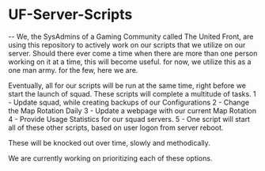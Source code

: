 # UF-Server-Scripts

--
We, the SysAdmins of a Gaming Community called The United Front, are using this repository to actively work on our scripts that we utilize on our server.
Should there ever come a time when there are more than one person working on it at a time, this will become useful.
for now, we utilize this as a one man army.
for the few, here we are.

Eventually, all for our scripts will be run at the same time, right before we start the launch of squad.
These scripts will complete a multitude of tasks.
1 - Update squad, while creating backups of our Configurations
2 - Change the Map Rotation Daily
3 - Update a webpage with our current Map Rotation
4 - Provide Usage Statistics for our squad servers.
5 - One script will start all of these other scripts, based on user logon from server reboot.

These will be knocked out over time, slowly and methodically.

We are currently working on prioritizing each of these options.
